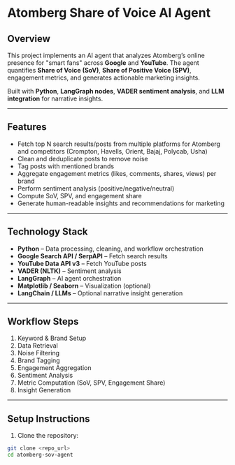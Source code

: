# Atomberg Share of Voice AI Agent

## Overview
This project implements an AI agent that analyzes Atomberg’s online presence for "smart fans" across **Google** and **YouTube**. The agent quantifies **Share of Voice (SoV)**, **Share of Positive Voice (SPV)**, engagement metrics, and generates actionable marketing insights.

Built with **Python**, **LangGraph nodes**, **VADER sentiment analysis**, and **LLM integration** for narrative insights.

---

## Features
- Fetch top N search results/posts from multiple platforms for Atomberg and competitors (Crompton, Havells, Orient, Bajaj, Polycab, Usha)  
- Clean and deduplicate posts to remove noise  
- Tag posts with mentioned brands  
- Aggregate engagement metrics (likes, comments, shares, views) per brand  
- Perform sentiment analysis (positive/negative/neutral)  
- Compute SoV, SPV, and engagement share  
- Generate human-readable insights and recommendations for marketing  

---

## Technology Stack
- **Python** – Data processing, cleaning, and workflow orchestration  
- **Google Search API / SerpAPI** – Fetch search results  
- **YouTube Data API v3** – Fetch YouTube posts  
- **VADER (NLTK)** – Sentiment analysis  
- **LangGraph** – AI agent orchestration  
- **Matplotlib / Seaborn** – Visualization (optional)  
- **LangChain / LLMs** – Optional narrative insight generation  

---

## Workflow Steps
1. Keyword & Brand Setup  
2. Data Retrieval  
3. Noise Filtering  
4. Brand Tagging  
5. Engagement Aggregation  
6. Sentiment Analysis  
7. Metric Computation (SoV, SPV, Engagement Share)  
8. Insight Generation  

---

## Setup Instructions
1. Clone the repository:  
```bash
git clone <repo_url>
cd atomberg-sov-agent
